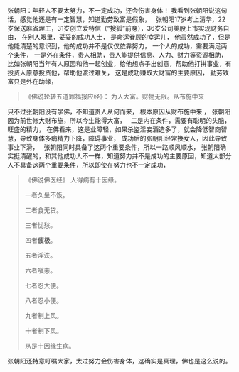 张朝阳：年轻人不要太努力，不一定成功，还会伤害身体！
我看到张朝阳说这句话，感觉他还是有一定智慧，知道勤劳致富是假象，
&nbsp;
张朝阳17岁考上清华，22岁保送麻省理工，31岁创立爱特信（“搜狐”前身），36岁公司美股上市实现财务自由，
在别人眼里，妥妥的成功人士，
是命运眷顾的幸运儿，
他虽然成功了，但是他能清楚的意识到，他的成功并不是仅仅依靠努力，
一个人的成功，需要满足两个条件，
一是外在条件，贵人相助，贵人能提供信息、人力、财力等资源相助，
比如张朝阳当年有人原因和他一起创业，给他想点子出创意，帮助他打拼事业，有投资人原意投资他，帮助他渡过难关，
这是成功赚取大财富的主要原因，
勤劳致富只是外在助缘，
&nbsp;
> 《佛说轮转五道罪福报应经》：
> 为人大富。财物无限。从布施中来 

只不过张朝阳没有学佛，不知道贵人从何而来，
根本原因从财布施中来 ，
张朝阳因为前世修大财布施，所以今生能得大富，
&nbsp;
二是内在条件，需要有聪明的头脑，旺盛的精力，
在佛看来，这是业障轻，如果杀盗淫妄酒造多了，就会降低智商智慧，导致身体多病精力下降，障碍事业，
成功后的张朝阳经常换女人，因此导致事业下滑，
&nbsp;
张朝阳同时具备了这两个重要条件，所以一路顺风顺水，
张朝阳确实挺清醒的，和其他成功人不一样，知道努力并不是成功的主要原因，知道大部分人不具备这两个重要条件，所以即使在努力也不一定成功，
&nbsp;
> 《佛说佛医经》
> 人得病有十因缘。
> 
> 一者久坐不饭。
> 
> 二者食无贷。
> 
> 三者忧愁。
> 
> 四者**疲极**。
> 
> 五者淫泆。
> 
> 六者嗔恚。
> 
> 七者忍大便。
> 
> 八者忍小便。
> 
> 九者制上风。
> 
> 十者制下风。
> 
> 从是十因缘生病。

张朝阳还特意叮嘱大家，太过努力会伤害身体，这确实是真理，佛也是这么说的。